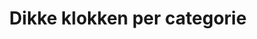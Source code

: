 ---
title: Dikke klokken per categorie
layout: categories
permalink: /categories/
show_excerpts: false
entries_layout: grid
---